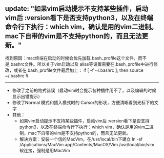 update:
"如果vim启动提示不支持某些插件，启动vim后 :version看下是否支持python3，以及在终端命令行下执行：which vim，确认是用的vim二进制。mac下自带的vim是不支持python的，而且无法更新。"
----
找到原因：mac终端在启动的时候会优先加载.bash_profile这个文件，而不是.bashrc文件。所以关于vim启动以及 alias等设置需要在.bash_profile中进行修改，或者在.bash_profile文件最后加上：
if [ -f ~/.bashrc ]; then
    source ~/.bashrc
fi



-------------
* 修改了之前的格式错误（启动vim时会提示各种插件用不了，以及编辑的时候显示出错提示）
* 修改了Normal 模式和插入模式时的 Cursor的形状，方便清晰看到光标下的文字
* 其他：
  * 如果vim启动提示不支持某些插件，启动vim后 :version看下是否支持python3，以及在终端命令行下执行：which vim，确认是用的vim二进制。mac下自带的vim是不支持python的，而且无法更新。
  * 解决方案：安装一个信的MacVim，在/usr/local/bin下建立 ln -sf /Applications/MacVim.app/Contents/MacOS/Vim /usr/local/bin/vim 软连接，强制是用MacVim
